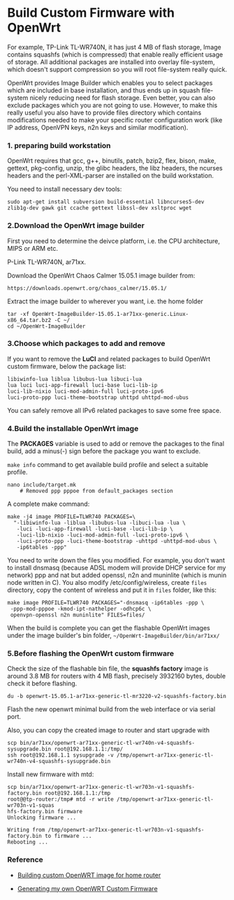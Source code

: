 
# Build Custom Firmware with OpenWrt

For example, TP-Link TL-WR740N, it has just 4 MB of flash storage, Image contains squashfs (which is compressed) that enable really efficient usage of storage. All additional packages are installed into overlay file-system, which doesn't support compression so you will root file-system really quick.

OpenWrt provides Image Builder which enables you to select packages which are included in base installation, and thus ends up in squash file-system nicely reducing need for flash storage. Even better, you can also exclude packages which you are not going to use. However, to make this really useful you also have to provide files directory which contains modifications needed to make your specific router configuration work (like IP address, OpenVPN keys, n2n keys and similar modification).

### 1. preparing build workstation

OpenWrt requires that gcc, g++, binutils, patch, bzip2, flex, bison, make, gettext, pkg-config, unzip, the glibc headers, the libz headers, the ncurses headers and the perl-XML-parser are installed on the build workstation. 

You need to install necessary dev tools:

```
sudo apt-get install subversion build-essential libncurses5-dev zlib1g-dev gawk git ccache gettext libssl-dev xsltproc wget
```

### 2.Download the OpenWrt image builder

First you need to determine the deivce platform, i.e. the CPU architecture, MIPS or ARM etc.

P-Link TL-WR740N, ar71xx.

Download the OpenWrt Chaos Calmer 15.05.1 image builder from:

```
https://downloads.openwrt.org/chaos_calmer/15.05.1/
```

Extract the image builder to wherever you want, i.e. the home folder

```
tar -xf OpenWrt-ImageBuilder-15.05.1-ar71xx-generic.Linux-x86_64.tar.bz2 -C ~/
cd ~/OpenWrt-ImageBuilder
```

### 3.Choose which packages to add and remove

If you want to remove the **LuCI** and related packages to build OpenWrt custom firmware, below the package list:

```
libiwinfo-lua liblua libubus-lua libuci-lua
lua luci luci-app-firewall luci-base luci-lib-ip
luci-lib-nixio luci-mod-admin-full luci-proto-ipv6
luci-proto-ppp luci-theme-bootstrap uhttpd uhttpd-mod-ubus
```

You can safely remove all IPv6 related packages to save some free space.

### 4.Build the installable OpenWrt image

The **PACKAGES** variable is used to add or remove the packages to the final build, add a minus(-) sign before the package you want to exclude.

`make info` command to get available build profile and select a suitable profile.

```
nano include/target.mk
	# Removed ppp pppoe from default_packages section
```

A complete make command:

```
make -j4 image PROFILE=TLWR740 PACKAGES=\
  "-libiwinfo-lua -liblua -libubus-lua -libuci-lua -lua \
   -luci -luci-app-firewall -luci-base -luci-lib-ip \
   -luci-lib-nixio -luci-mod-admin-full -luci-proto-ipv6 \
   -luci-proto-ppp -luci-theme-bootstrap -uhttpd -uhttpd-mod-ubus \
   -ip6tables -ppp"
```

You need to write down the files you modified. For example, you don't want to install dnsmasq (because ADSL modem will provide DHCP service for my network) ppp and nat but added openssl, n2n and muninlite (which is munin node written in C). You also modify /etc/config/wireless, create `files` directory, copy the content of wireless and put it in `files` folder, like this:

```
make image PROFILE=TLWR740 PACKAGES="-dnsmasq -ip6tables -ppp \
 -ppp-mod-pppoe -kmod-ipt-nathelper -odhcp6c \
 openvpn-openssl n2n muninlite" FILES=files/
````

When the build is complete you can get the flashable OpenWrt images under the image builder's bin folder, `~/OpenWrt-ImageBuilder/bin/ar71xx/`

### 5.Before flashing the OpenWrt custom firmware

Check the size of the flashable bin file, the **squashfs factory** image is around 3.8 MB for routers with 4 MB flash, precisely 3932160 bytes, double check it before flashing.

```
du -b openwrt-15.05.1-ar71xx-generic-tl-mr3220-v2-squashfs-factory.bin
```

Flash the new openwrt minimal build from the web interface or via serial port.

Also, you can copy the created image to router and start upgrade with

```
scp bin/ar71xx/openwrt-ar71xx-generic-tl-wr740n-v4-squashfs-sysupgrade.bin root@192.168.1.1:/tmp/
ssh root@192.168.1.1 sysupgrade -v /tmp/openwrt-ar71xx-generic-tl-wr740n-v4-squashfs-sysupgrade.bin
```

Install new firmware with mtd:

```
scp bin/ar71xx/openwrt-ar71xx-generic-tl-wr703n-v1-squashfs-factory.bin root@192.168.1.1:/tmp
root@@tp-router:/tmp# mtd -r write /tmp/openwrt-ar71xx-generic-tl-wr703n-v1-squas  
hfs-factory.bin firmware  
Unlocking firmware ...

Writing from /tmp/openwrt-ar71xx-generic-tl-wr703n-v1-squashfs-factory.bin to firmware ...  
Rebooting ...  
```

### Reference

* [Building custom OpenWRT image for home router](http://blog.rot13.org/2014/03/building-custom-openwrt-image-for-home-router.html)

* [Generating my own OpenWRT Custom Firmware](https://www.andrewklau.com/generating-my-own-openwrt-custom-firmware/)